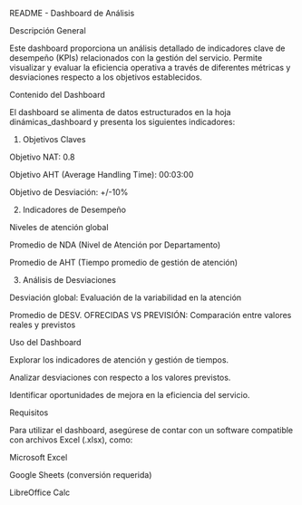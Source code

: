README - Dashboard de Análisis 

Descripción General

Este dashboard proporciona un análisis detallado de indicadores clave de desempeño (KPIs) relacionados con la gestión del servicio. Permite visualizar y evaluar la eficiencia operativa a través de diferentes métricas y desviaciones respecto a los objetivos establecidos.

Contenido del Dashboard

El dashboard se alimenta de datos estructurados en la hoja dinámicas_dashboard y presenta los siguientes indicadores:

1. Objetivos Claves

Objetivo NAT: 0.8

Objetivo AHT (Average Handling Time): 00:03:00

Objetivo de Desviación: +/-10%

2. Indicadores de Desempeño

Niveles de atención global

Promedio de NDA (Nivel de Atención por Departamento)

Promedio de AHT (Tiempo promedio de gestión de atención)

3. Análisis de Desviaciones

Desviación global: Evaluación de la variabilidad en la atención

Promedio de DESV. OFRECIDAS VS PREVISIÓN: Comparación entre valores reales y previstos

Uso del Dashboard

Explorar los indicadores de atención y gestión de tiempos.

Analizar desviaciones con respecto a los valores previstos.

Identificar oportunidades de mejora en la eficiencia del servicio.

Requisitos

Para utilizar el dashboard, asegúrese de contar con un software compatible con archivos Excel (.xlsx), como:

Microsoft Excel

Google Sheets (conversión requerida)

LibreOffice Calc

